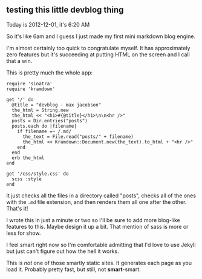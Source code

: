 ## testing this little devblog thing

Today is 2012-12-01, it's 6:20 AM

So it's like 6am and I guess I just made my first mini markdown blog engine.

I'm almost certainly too quick to congratulate myself. It has approximately zero features but it's succeeding at putting HTML on the screen and I call that a win.

This is pretty much the whole app:

    require 'sinatra'
    require 'kramdown'

    get '/' do
      @title = "devblog - max jacobson"
      the_html = String.new
      the_html << "<h1>#{@title}</h1>\n\n<hr />"
      posts = Dir.entries("posts")
      posts.each do |filename|
        if filename =~ /.md/
          the_text = File.read("posts/" + filename)
          the_html << Kramdown::Document.new(the_text).to_html + "<hr />"
        end
      end
      erb the_html
    end

    get '/css/style.css' do
      scss :style
    end

It just checks all the files in a directory called "posts", checks all of the ones with the `.md` file extension, and then renders them all one after the other. That's it!

I wrote this in just a minute or two so I'll be sure to add more blog-like features to this. Maybe design it up a bit. That mention of sass is more or less for show.

I feel smart right now so I'm comfortable admitting that I'd love to use Jekyll but just can't figure out how the hell it works.

This is *not* one of those smartly static sites. It generates each page as you load it. Probably pretty fast, but still, not **smart**-smart.

